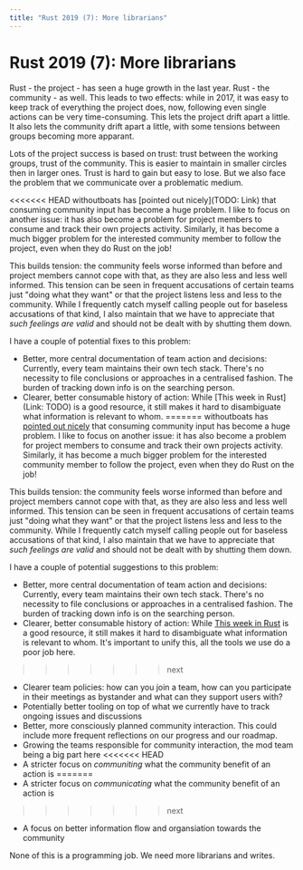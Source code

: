 ```yaml
---
title: "Rust 2019 (7): More librarians"
---
```


# Rust 2019 (7): More librarians

Rust - the project - has seen a huge growth in the last year. Rust - the community - as well. This leads to two effects: while in 2017, it was easy to keep track of everything the project does, now, following even single actions can be very time-consuming. This lets the project drift apart a little. It also lets the community drift apart a little, with some tensions between groups becoming more apparant.

Lots of the project success is based on trust: trust between the working groups, trust of the community. This is easier to maintain in smaller circles then in larger ones. Trust is hard to gain but easy to lose. But we also face the problem that we communicate over a problematic medium.

<<<<<<< HEAD
withoutboats has [pointed out nicely](TODO: Link) that consuming community input has become a huge problem. I like to focus on another issue: it has also become a problem for project members to consume and track their own projects activity. Similarly, it has become a much bigger problem for the interested community member to follow the project, even when they do Rust on the job!

This builds tension: the community feels worse informed than before and project members cannot cope with that, as they are also less and less well informed. This tension can be seen in frequent accusations of certain teams just "doing what they want" or that the project listens less and less to the community. While I frequently catch myself calling people out for baseless accusations of that kind, I also maintain that we have to appreciate that _such feelings are valid_ and should not be dealt with by shutting them down.

I have a couple of potential fixes to this problem:

* Better, more central documentation of team action and decisions: Currently, every team maintains their own tech stack. There's no necessity to file conclusions or approaches in a centralised fashion. The burden of tracking down info is on the searching person.
* Clearer, better consumable history of action: While [This week in Rust](Link: TODO) is a good resource, it still makes it hard to disambiguate what information is relevant to whom.
=======
withoutboats has [pointed out nicely](https://boats.gitlab.io/blog/post/rust-2019/) that consuming community input has become a huge problem. I like to focus on another issue: it has also become a problem for project members to consume and track their own projects activity. Similarly, it has become a much bigger problem for the interested community member to follow the project, even when they do Rust on the job!

This builds tension: the community feels worse informed than before and project members cannot cope with that, as they are also less and less well informed. This tension can be seen in frequent accusations of certain teams just "doing what they want" or that the project listens less and less to the community. While I frequently catch myself calling people out for baseless accusations of that kind, I also maintain that we have to appreciate that _such feelings are valid_ and should not be dealt with by shutting them down.

I have a couple of potential suggestions to this problem:

* Better, more central documentation of team action and decisions: Currently, every team maintains their own tech stack. There's no necessity to file conclusions or approaches in a centralised fashion. The burden of tracking down info is on the searching person.
* Clearer, better consumable history of action: While [This week in Rust](https://this-week-in-rust.org/) is a good resource, it still makes it hard to disambiguate what information is relevant to whom. It's important to unify this, all the tools we use do a poor job here.
>>>>>>> next
* Clearer team policies: how can you join a team, how can you participate in their meetings as bystander and what can they support users with?
* Potentially better tooling on top of what we currently have to track ongoing issues and discussions
* Better, more consciously planned community interaction. This could include more frequent reflections on our progress and our roadmap.
* Growing the teams responsible for community interaction, the mod team being a big part here
<<<<<<< HEAD
* A stricter focus on _communiting_ what the community benefit of an action is
=======
* A stricter focus on _communicating_ what the community benefit of an action is
>>>>>>> next
* A focus on better information flow and organsiation towards the community

None of this is a programming job. We need more librarians and writes.